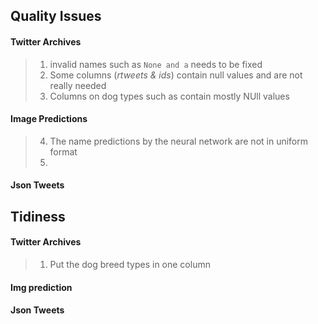 ## Quality Issues
#### Twitter Archives
  > 1. invalid names such as `None and a` needs to be fixed
  > 2. Some columns (_rtweets & ids_) contain null values and are not really needed
  > 3. Columns on dog types such as contain mostly NUll values
#### Image Predictions
  > 4. The name predictions by the neural network are not in uniform format
  > 5. 
  
    
  
#### Json Tweets


## Tidiness

#### Twitter Archives
 >1. Put the dog breed types in one column
  

#### Img prediction
  
  
#### Json Tweets